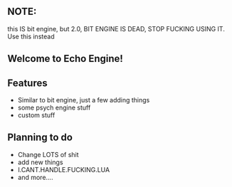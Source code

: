 ## NOTE:
this IS bit engine, but 2.0, BIT ENGINE IS DEAD, STOP FUCKING USING IT. Use this instead

## Welcome to Echo Engine!

## Features

* Similar to bit engine, just a few adding things
* some psych engine stuff
* custom stuff

## Planning to do

- Change LOTS of shit
- add new things
- I.CANT.HANDLE.FUCKING.LUA
- and more....
